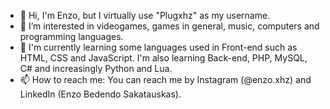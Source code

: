 - 👋 Hi, I'm Enzo, but I virtually use "Plugxhz" as my username.
- 👀 I’m interested in videogames, games in general, music, computers and programming languages.
- 🌱 I'm currently learning some languages ​​used in Front-end such as HTML, CSS and JavaScript. I'm also learning Back-end, PHP, MySQL, C# and increasingly Python and Lua.
- 📫 How to reach me: You can reach me by Instagram (@enzo.xhz) and LinkedIn (Enzo Bedendo Sakatauskas).

